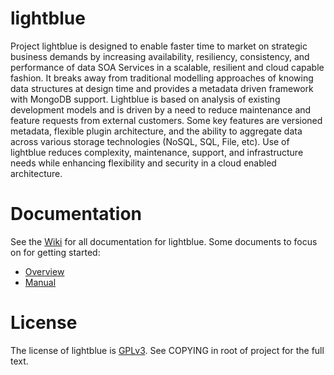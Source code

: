 lightblue
=========

Project lightblue is designed to enable faster time to market on strategic business demands by increasing availability, resiliency, consistency, and performance of data SOA Services in a scalable, resilient and cloud capable fashion. It breaks away from traditional modelling approaches of knowing data structures at design time and provides a metadata driven framework with MongoDB support. Lightblue is based on analysis of existing development models and is driven by a need to reduce maintenance and feature requests from external customers. Some key features are versioned metadata, flexible plugin architecture, and the ability to aggregate data across various storage technologies (NoSQL, SQL, File, etc). Use of lightblue reduces complexity, maintenance, support, and infrastructure needs while enhancing flexibility and security in a cloud enabled architecture.

# Documentation

See the [Wiki](https://github.com/lightblue-platform/lightblue/wiki) for all documentation for lightblue.
Some documents to focus on for getting started:
* [Overview](https://github.com/lightblue-platform/lightblue/wiki/Home)
* [Manual](https://github.com/lightblue-platform/lightblue/wiki/TFM)

# License

The license of lightblue is [GPLv3](https://www.gnu.org/licenses/gpl.html).  See COPYING in root of project for the full text.

